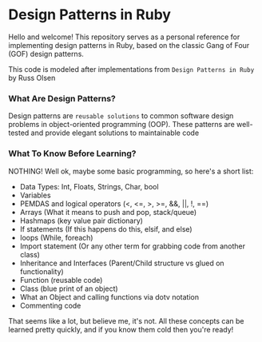 # Design Patterns in Ruby

Hello and welcome! This repository serves as a personal reference for implementing design patterns in Ruby, based on the classic Gang of Four (GOF) design patterns.

This code is modeled after implementations from `Design Patterns in Ruby` by Russ Olsen

### What Are Design Patterns?
Design patterns are `reusable solutions` to common software design problems in object-oriented programming (OOP). These patterns are well-tested and provide elegant solutions to maintainable code

### What To Know Before Learning?
NOTHING! Well ok, maybe some basic programming, so here's a short list:
* Data Types: Int, Floats, Strings, Char, bool
* Variables
* PEMDAS and logical operators (<, <=, >, >=, &&, ||, !, ==)
* Arrays (What it means to push and pop, stack/queue)
* Hashmaps (key value pair dictionary)
* If statements (If this happens do this, elsif, and else)
* loops (While, foreach)
* Import statement (Or any other term for grabbing code from another class)
* Inheritance and Interfaces (Parent/Child structure vs glued on functionality)
* Function (reusable code)
* Class (blue print of an object)
* What an Object and calling functions via dotv notation
* Commenting code

That seems like a lot, but believe me, it's not. All these concepts can be learned pretty quickly, and if you know them cold then you're ready!

